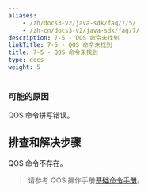 ```yaml
---
aliases:
    - /zh/docs3-v2/java-sdk/faq/7/5/
    - /zh-cn/docs3-v2/java-sdk/faq/7/
description: 7-5 - QOS 命令未找到
linkTitle: 7-5 - QOS 命令未找到
title: 7-5 - QOS 命令未找到
type: docs
weight: 5
---
```






### 可能的原因

QOS 命令拼写错误。

## 排查和解决步骤

QOS 命令不存在。

> 请参考 QOS 操作手册[基础命令手册](/zh-cn/overview/mannual/java-sdk/reference-manual/qos/command/)。